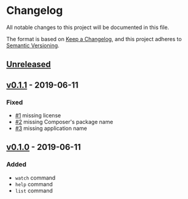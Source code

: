 # Changelog
All notable changes to this project will be documented in this file.

The format is based on [Keep a Changelog](https://keepachangelog.com/en/1.0.0/),
and this project adheres to [Semantic Versioning](https://semver.org/spec/v2.0.0.html).

## [Unreleased]

## [v0.1.1] - 2019-06-11

### Fixed

- [#1] missing license
- [#2] missing Composer's package name
- [#3] missing application name

## [v0.1.0] - 2019-06-11

### Added 

- `watch` command
- `help` command
- `list` command


[Unreleased]: https://github.com/PabloKowalczyk/nvfc/compare/v0.1.1...HEAD
[#1]: https://github.com/PabloKowalczyk/nvfc/pull/1
[#2]: https://github.com/PabloKowalczyk/nvfc/pull/2
[#3]: https://github.com/PabloKowalczyk/nvfc/pull/3
[v0.1.1]: https://github.com/PabloKowalczyk/nvfc/releases/tag/v0.1.1
[v0.1.0]: https://github.com/PabloKowalczyk/nvfc/releases/tag/v0.1.0
